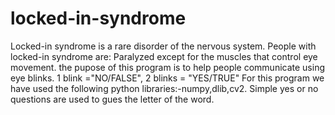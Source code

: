 # locked-in-syndrome
Locked-in syndrome is a rare disorder of the nervous system. People with locked-in syndrome are: Paralyzed except for the muscles that control eye movement. the pupose of this program is to help people communicate using eye blinks. 1 blink ="NO/FALSE", 2 blinks = "YES/TRUE" 
For this program we have used the following python libraries:-numpy,dlib,cv2.
Simple yes or no questions are used to gues the letter of the word. 
